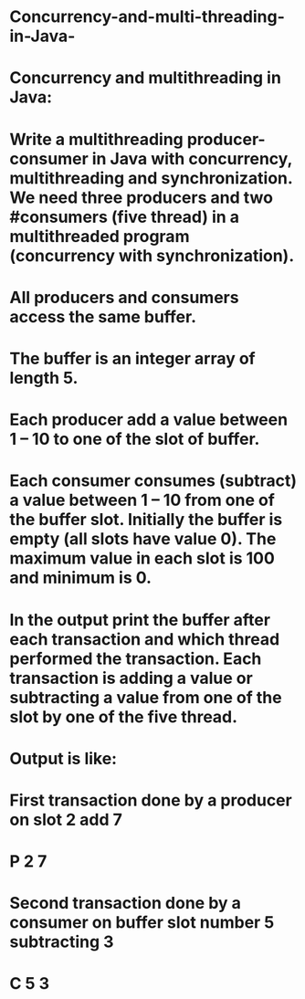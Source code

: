 # Concurrency-and-multi-threading-in-Java-
# Concurrency and multithreading in Java:
# Write a multithreading producer-consumer in Java with concurrency, multithreading and synchronization. We need three producers and two #consumers (five thread) in a multithreaded program (concurrency with synchronization).
# All producers and consumers access the same buffer.
# The buffer is an integer array of length 5.
# Each producer add a value between 1 – 10 to one of the slot of buffer.
# Each consumer consumes (subtract) a value between 1 – 10 from one of the buffer slot. Initially the buffer is empty (all slots have value 0). The maximum value in each slot is 100 and minimum is 0. 
# In the output print the buffer after each transaction and which thread performed the transaction. Each transaction is adding a value or subtracting a value from one of the slot by one of the five thread.
# Output is like:
# First transaction done by a producer on slot 2 add 7
# P 2 7
# Second transaction done by a consumer on buffer slot number 5 subtracting 3
# C 5 3
